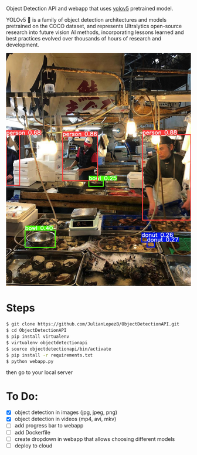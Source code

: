 Object Detection API and webapp that uses [yolov5](https://github.com/ultralytics/yolov5) pretrained model.

YOLOv5 🚀 is a family of object detection architectures and models pretrained on the COCO dataset, and represents Ultralytics open-source research into future vision AI methods, incorporating lessons learned and best practices evolved over thousands of hours of research and development. 

![](static/example.jpg)

# Steps
```bash
$ git clone https://github.com/JulianLopezB/ObjectDetectionAPI.git
$ cd ObjectDetectionAPI
$ pip install virtualenv
$ virtualenv objectdetectionapi
$ source objectdetectionapi/bin/activate
$ pip install -r requirements.txt
$ python webapp.py
```

then go to your local server


# To Do:
- [x] object detection in images (jpg, jpeg, png)
- [x] object detection in videos (mp4, avi, mkv)
- [ ] add progress bar to webapp
- [ ] add Dockerfile
- [ ] create dropdown in webapp that allows choosing different models
- [ ] deploy to cloud